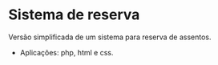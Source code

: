 # Sistema de reserva
Versão simplificada de um sistema para reserva de assentos.
* Aplicações: php, html e css.